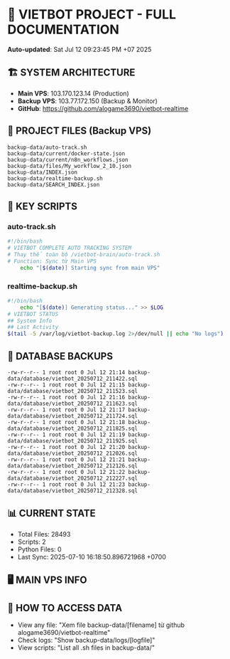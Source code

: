 # 🤖 VIETBOT PROJECT - FULL DOCUMENTATION
**Auto-updated**: Sat Jul 12 09:23:45 PM +07 2025

## 🏗️ SYSTEM ARCHITECTURE
- **Main VPS**: 103.170.123.14 (Production)
- **Backup VPS**: 103.77.172.150 (Backup & Monitor)
- **GitHub**: https://github.com/alogame3690/vietbot-realtime

## 📁 PROJECT FILES (Backup VPS)
```
backup-data/auto-track.sh
backup-data/current/docker-state.json
backup-data/current/n8n_workflows.json
backup-data/files/My_workflow_2_10.json
backup-data/INDEX.json
backup-data/realtime-backup.sh
backup-data/SEARCH_INDEX.json
```

## 🔧 KEY SCRIPTS
### auto-track.sh
```bash
#!/bin/bash
# VIETBOT COMPLETE AUTO TRACKING SYSTEM
# Thay thế toàn bộ /vietbot-brain/auto-track.sh
# Function: Sync từ Main VPS
    echo "[$(date)] Starting sync from main VPS"
```
### realtime-backup.sh
```bash
#!/bin/bash
    echo "[$(date)] Generating status..." >> $LOG
# VIETBOT STATUS
## System Info
## Last Activity
$(tail -5 /var/log/vietbot-backup.log 2>/dev/null || echo "No logs")
```

## 💾 DATABASE BACKUPS
```
-rw-r--r-- 1 root root 0 Jul 12 21:14 backup-data/database/vietbot_20250712_211422.sql
-rw-r--r-- 1 root root 0 Jul 12 21:15 backup-data/database/vietbot_20250712_211523.sql
-rw-r--r-- 1 root root 0 Jul 12 21:16 backup-data/database/vietbot_20250712_211623.sql
-rw-r--r-- 1 root root 0 Jul 12 21:17 backup-data/database/vietbot_20250712_211724.sql
-rw-r--r-- 1 root root 0 Jul 12 21:18 backup-data/database/vietbot_20250712_211825.sql
-rw-r--r-- 1 root root 0 Jul 12 21:19 backup-data/database/vietbot_20250712_211925.sql
-rw-r--r-- 1 root root 0 Jul 12 21:20 backup-data/database/vietbot_20250712_212026.sql
-rw-r--r-- 1 root root 0 Jul 12 21:21 backup-data/database/vietbot_20250712_212126.sql
-rw-r--r-- 1 root root 0 Jul 12 21:22 backup-data/database/vietbot_20250712_212227.sql
-rw-r--r-- 1 root root 0 Jul 12 21:23 backup-data/database/vietbot_20250712_212328.sql
```

## 📊 CURRENT STATE
- Total Files: 28493
- Scripts: 2
- Python Files: 0
- Last Sync: 2025-07-10 16:18:50.896721968 +0700

## 🖥️ MAIN VPS INFO


## 🚨 HOW TO ACCESS DATA
- View any file: "Xem file backup-data/[filename] từ github alogame3690/vietbot-realtime"
- Check logs: "Show backup-data/logs/[logfile]"
- View scripts: "List all .sh files in backup-data/"
